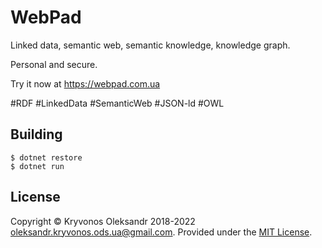 # WebPad
Linked data, semantic web, semantic knowledge, knowledge graph.

Personal and secure.

Try it now at https://webpad.com.ua

#RDF #LinkedData #SemanticWeb #JSON-ld #OWL

## Building

```
$ dotnet restore
$ dotnet run
```

## License

Copyright © Kryvonos Oleksandr 2018-2022 <oleksandr.kryvonos.ods.ua@gmail.com>. Provided under the [MIT License](http://opensource.org/licenses/MIT).
